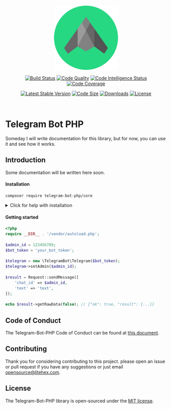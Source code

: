 <p align="center">
<img src="logo.png" alt="logo" width="200" height="200"/>
</p>
<p align="center">
  <a href="https://github.com/telegram-bot-php/core/actions"><img src="https://github.com/telegram-bot-php/core/workflows/PHPUnit%20Test/badge.svg" alt="Build Status" /></a>
  <a href="https://scrutinizer-ci.com/g/telegram-bot-php/core/?branch=master"><img src="https://img.shields.io/scrutinizer/g/telegram-bot-php/core/master.svg?style=flat" alt="Code Quality" /></a>
  <a href="https://scrutinizer-ci.com/g/telegram-bot-php/core/?branch=master"><img src="https://scrutinizer-ci.com/g/telegram-bot-php/core/badges/code-intelligence.svg?b=master" alt="Code Intelligence Status" /></a>
  <a href="https://scrutinizer-ci.com/g/telegram-bot-php/core/?branch=master"><img src="https://scrutinizer-ci.com/g/telegram-bot-php/core/badges/coverage.png?b=master" alt="Code Coverage" /></a>
</p>
<p align="center">
  <a href="https://packagist.org/packages/telegram-bot-php/core"><img src="https://img.shields.io/packagist/v/telegram-bot-php/core.svg?cacheSeconds=3600" alt="Latest Stable Version" /></a>
  <a href="https://packagist.org/packages/telegram-bot-php/core"><img src="https://img.shields.io/github/languages/code-size/telegram-bot-php/core?cacheSeconds=3600" alt="Code Size" /></a>
  <a href="https://packagist.org/packages/telegram-bot-php/core"><img src="https://img.shields.io/packagist/dt/telegram-bot-php/core?cacheSeconds=3600" alt="Downloads" /></a>
  <a href="https://packagist.org/packages/telegram-bot-php/core"><img src="https://img.shields.io/github/license/telegram-bot-php/core?cacheSeconds=3600" alt="License" /></a>
</p>

<br/>

# Telegram Bot PHP

Someday I will write documentation for this library, but for now, you can use it and see how it works.

## Introduction

Some documentation will be written here soon.

#### Installation

```ssh
composer require telegram-bot-php/core
```

<details>

<summary>Click for help with installation</summary>

## Install Composer

If the above step didn't work, install composer and try again.

#### Debian / Ubuntu

```
sudo apt-get install curl php-curl
curl -s https://getcomposer.org/installer | php
php composer.phar install
```

Composer not found? Use this command instead:

```
php composer.phar require "telegram-bot-php/core"
```

#### Windows:

[Download installer for Windows](https://getcomposer.org/doc/00-intro.md#installation-windows)

</details>

#### Getting started

```php
<?php
require __DIR__ . '/vendor/autoload.php';

$admin_id = 123456789;
$bot_token = 'your_bot_token';

$telegram = new \TelegramBot\Telegram($bot_token);
$telegram->setAdmin($admin_id);

$result = Request::sendMessage([
    'chat_id' => $admin_id,
    'text' => 'text',
]);

echo $result->getRawData(false); // {"ok": true, "result": {...}}
```

## Code of Conduct

The Telegram-Bot-PHP Code of Conduct can be found
at [this document](https://github.com/telegram-bot-php/core/blob/master/.github/CODE_OF_CONDUCT.md).

## Contributing

Thank you for considering contributing to this project. please open an issue or pull request if you have any suggestions
or just email [opensource@litehex.com](mailto:opensource@litehex.com).

## License

The Telegram-Bot-PHP library is open-sourced under
the [MIT license](https://github.com/telegram-bot-php/core/blob/master/LICENSE).